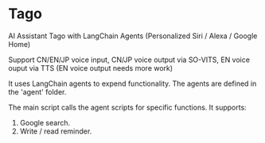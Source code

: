 # Tago
AI Assistant Tago with LangChain Agents (Personalized Siri / Alexa / Google Home)

Support CN/EN/JP voice input, CN/JP voice output via SO-VITS, EN voice ouput via TTS
(EN voice output needs more work)

It uses LangChain agents to expend functionality. The agents are defined in the 'agent' folder.

The main script calls the agent scripts for specific functions. It supports:
1. Google search.
2. Write / read reminder.
